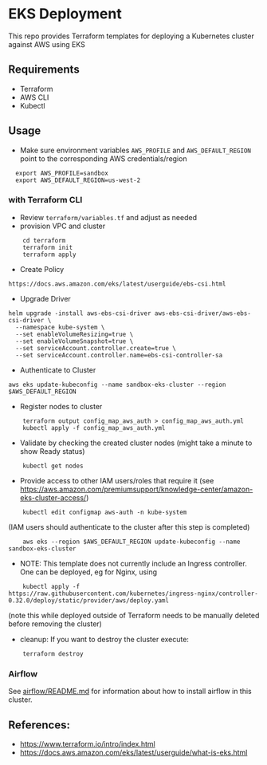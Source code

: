 # EKS Deployment

This repo provides Terraform templates for deploying a Kubernetes cluster against AWS using EKS

## Requirements

* Terraform
* AWS CLI
* Kubectl

## Usage

* Make sure environment variables `AWS_PROFILE` and `AWS_DEFAULT_REGION` point to the corresponding AWS credentials/region
```
  export AWS_PROFILE=sandbox 
  export AWS_DEFAULT_REGION=us-west-2
```

### with Terraform CLI

* Review `terraform/variables.tf` and adjust as needed
* provision VPC and cluster
```
	cd terraform
	terraform init
	terraform apply
```

* Create Policy
```
https://docs.aws.amazon.com/eks/latest/userguide/ebs-csi.html
```

* Upgrade Driver
```
helm upgrade -install aws-ebs-csi-driver aws-ebs-csi-driver/aws-ebs-csi-driver \
  --namespace kube-system \
  --set enableVolumeResizing=true \
  --set enableVolumeSnapshot=true \
  --set serviceAccount.controller.create=true \
  --set serviceAccount.controller.name=ebs-csi-controller-sa
```

* Authenticate to Cluster
```
aws eks update-kubeconfig --name sandbox-eks-cluster --region $AWS_DEFAULT_REGION
```
* Register nodes to cluster
```
	terraform output config_map_aws_auth > config_map_aws_auth.yml
	kubectl apply -f config_map_aws_auth.yml
```
* Validate by checking the created cluster nodes (might take a minute to show Ready status)
```
	kubectl get nodes
```
* Provide access to other IAM users/roles that require it (see https://aws.amazon.com/premiumsupport/knowledge-center/amazon-eks-cluster-access/)
```
	kubectl edit configmap aws-auth -n kube-system
```
(IAM users should authenticate to the cluster after this step is completed)

```
	aws eks --region $AWS_DEFAULT_REGION update-kubeconfig --name sandbox-eks-cluster
```


* NOTE: This template does not currently include an Ingress controller. One can be deployed, eg for Nginx, using
```
	kubectl apply -f https://raw.githubusercontent.com/kubernetes/ingress-nginx/controller-0.32.0/deploy/static/provider/aws/deploy.yaml
```
(note this while deployed outside of Terraform needs to be manually deleted before removing the cluster)

* cleanup: If you want to destroy the cluster execute:    
```
	terraform destroy
```

### Airflow
See [airflow/README.md](airflow/README.md) for information about how to install airflow in this cluster. 


## References: 

* https://www.terraform.io/intro/index.html
* https://docs.aws.amazon.com/eks/latest/userguide/what-is-eks.html

